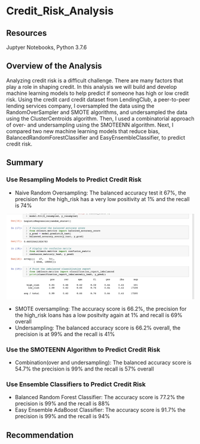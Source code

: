# Credit_Risk_Analysis
## Resources
Juptyer Notebooks, Python 3.7.6

## Overview of the Analysis
Analyzing credit risk is a difficult challenge. There are many factors that play a role in shaping credit. In this analysis we will build and develop machine learning models to help predict if someone has high or low credit risk. Using the credit card credit dataset from LendingClub, a peer-to-peer lending services company, I oversampled the data using the RandomOverSampler and SMOTE algorithms, and undersampled the data using the ClusterCentroids algorithm. Then, I used a combinatorial approach of over- and undersampling using the SMOTEENN algorithm. Next, I compared two new machine learning models that reduce bias, BalancedRandomForestClassifier and EasyEnsembleClassifier, to predict credit risk.

## Summary
### Use Resampling Models to Predict Credit Risk
 - Naive Random Oversampling: The balanced accuracy test it 67%, the precision for the high_risk has a very low positivity at 1% and the recall is 74%

![image_1](https://github.com/jackogross123/Credit_Risk_Analysis/blob/main/Resources/1.png)

 - SMOTE oversampling: The accuracy score is 66.2%, the precision for the high_risk loans has a low positvity again at 1% and recall is 69% overall
 - Undersampling: The balanced accuracy score is 66.2% overall, the precision is at 99% and the recall is 41%
### Use the SMOTEENN Algorithm to Predict Credit Risk
 - Combination(over and undersampling): The balanced accuracy score is 54.7% the precision is 99% and the recall is 57% overall
### Use Ensemble Classifiers to Predict Credit Risk
 - Balanced Random Forest Classifier: The accuracy score is 77.2% the precision is 99% and the recall is 88%
 - Easy Ensemble AdaBoost Classifier: The accuracy score is 91.7% the precision is 99% and the recall is 94%


## Recommendation
